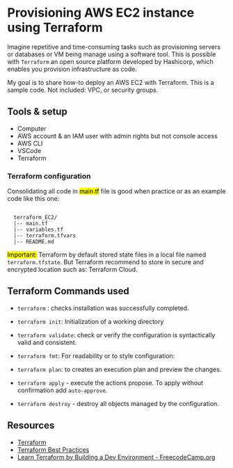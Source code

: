 # Provisioning AWS EC2 instance using Terraform

Imagine repetitive and time-consuming tasks such as provisioning servers or databases or VM being manage using a software tool. This is possible with `Terraform` an open source platform developed by Hashicorp, which enables you provision infrastructure as code. 

My goal is to share how-to deploy an AWS EC2 with Terraform. This is a sample code. Not included: VPC, or security groups.  

## Tools & setup
- Computer
- AWS account & an IAM user with admin rights but not console access
- AWS CLI 
- VSCode
- Terraform

 ### Terraform configuration 
Consolidating all code in <mark>main.tf</mark> file is good when practice or as an example code like this one:

```

  terraform_EC2/
  |-- main.tf
  |-- variables.tf
  |-- terraform.tfvars
  |-- README.md

```
<mark>Important:</mark> Terraform by default stored state files in a local file named `terraform.tfstate`. But Terraform recommend to store in secure and encrypted location such as: Terraform Cloud.   

## Terraform Commands used

- `terraform` : checks installation was successfully completed.
  
-  `terraform init`: Initialization of a working directory 

- `terraform validate`: check or verify the configuration is syntactically valid and consistent.
  
- `terraform fmt`: For readability or to style configuration:
  
- `terraform plan`: to creates an execution plan and preview the changes. 
  
- `terraform apply` - execute the actions propose. To apply without confirmation add `auto-approve`. 
  
- `terraform destroy` - destroy all objects managed by the configuration. 
  
## Resources

- [Terraform](https://registry.terraform.io/providers/hashicorp/aws/latest)
- [Terraform Best Practices](https://www.terraform-best-practices.com/)
- [Learn Terraform by Building a Dev Environment - FreecodeCamp.org](https://www.youtube.com/watch?v=iRaai1IBlB0)




